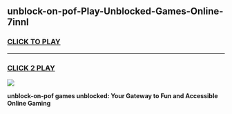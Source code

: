 
## unblock-on-pof-Play-Unblocked-Games-Online-7innl
<h3>
<a href="https://premium76.site?title=unblock-on-pof&ref=25A">CLICK TO PLAY</a></h3>
<hr>

<h3>
<a href="https://premium76.site?title=unblock-on-pof&ref=25A">CLICK 2 PLAY</a>
  
</h3>

<a href="https://premium76.site?title=unblock-on-pof&ref=25A"><img src="https://clearcache.store/games.png"></a>


**unblock-on-pof games unblocked: Your Gateway to Fun and Accessible Online Gaming**
